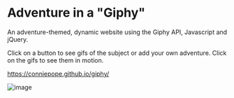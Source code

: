 # Adventure in a "Giphy"
An adventure-themed, dynamic website using the Giphy API, Javascript and jQuery.

Click on a button to see gifs of the subject or add your own adventure. Click on the gifs to see them in motion.

https://conniepope.github.io/giphy/

![image](https://user-images.githubusercontent.com/47279070/59930022-fa85be00-940f-11e9-8d41-12921716dc3e.png)
